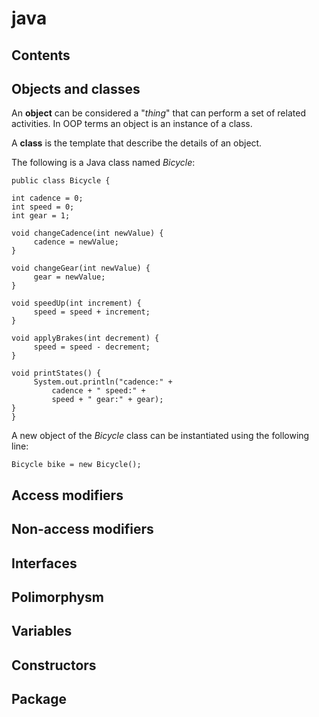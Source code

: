 java
====

Contents
--------


## Objects and classes

An __object__ can be considered a "_thing_" that can perform a set of related activities. In OOP terms an object is an instance of a class.

A __class__ is the template that describe the details of an object.

The following is a Java class named _Bicycle_:

<!-- language: java -->

    public class Bicycle {

    int cadence = 0;
    int speed = 0;
    int gear = 1;

    void changeCadence(int newValue) {
         cadence = newValue;
    }

    void changeGear(int newValue) {
         gear = newValue;
    }

    void speedUp(int increment) {
         speed = speed + increment;   
    }

    void applyBrakes(int decrement) {
         speed = speed - decrement;
    }

    void printStates() {
         System.out.println("cadence:" +
             cadence + " speed:" + 
             speed + " gear:" + gear);
    }
    }

A new object of the _Bicycle_ class can be instantiated using the following line: 

    Bicycle bike = new Bicycle();
    
## Access modifiers

## Non-access modifiers

## Interfaces

## Polimorphysm

## Variables

## Constructors

## Package


